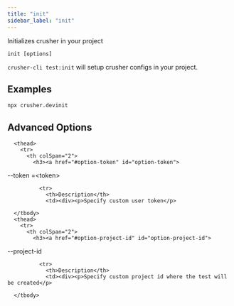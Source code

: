 ```yaml
---
title: "init"
sidebar_label: "init"
---
```

<head>
  <title>ionic init: Command to Initialize Existing Ionic App Projects</title>
  <meta name="description" content="The ionic init command will initialize an Ionic app within the current directory. Read our documentation on how to initialize existing projects with Ionic." />
</head>

Initializes crusher in your project

```shell
init [options]
```

`crusher-cli test:init` will setup crusher configs in your project.
## Examples

```shell
npx crusher.devinit
```

## Advanced Options


<table className="reference-table">
  
      <thead>
        <tr>
          <th colSpan="2">
            <h3><a href="#option-token" id="option-token">
  --token
  <span class="option-spec"> =&lt;token&gt;</span>
</a></h3>
          </th>
        </tr>
      </thead>
      <tbody>
        
              <tr>
                <th>Description</th>
                <td><div><p>Specify custom user token</p>
</div></td>
              </tr>
              
      </tbody>
      <thead>
        <tr>
          <th colSpan="2">
            <h3><a href="#option-project-id" id="option-project-id">
  --project-id
  
</a></h3>
          </th>
        </tr>
      </thead>
      <tbody>
        
              <tr>
                <th>Description</th>
                <td><div><p>Specify custom project id where the test will be created</p>
</div></td>
              </tr>
              
      </tbody>
</table>


